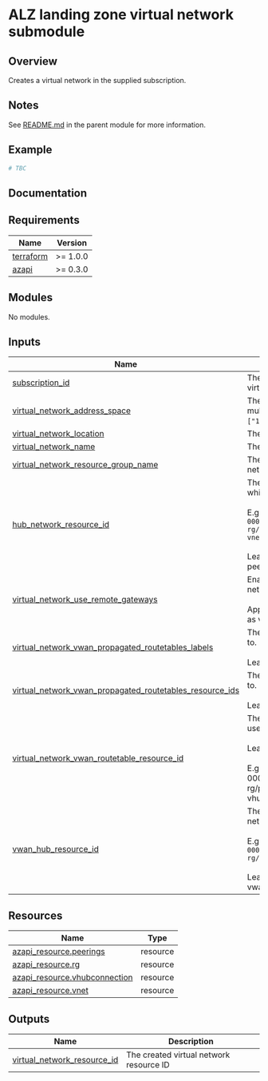 <!-- BEGIN_TF_DOCS -->
# ALZ landing zone virtual network submodule

## Overview

Creates a virtual network in the supplied subscription.

## Notes

See [README.md](../../README.md) in the parent module for more information.

## Example

```terraform
# TBC
```

## Documentation
<!-- markdownlint-disable MD033 -->

## Requirements

| Name | Version |
|------|---------|
| <a name="requirement_terraform"></a> [terraform](#requirement\_terraform) | >= 1.0.0 |
| <a name="requirement_azapi"></a> [azapi](#requirement\_azapi) | >= 0.3.0 |

## Modules

No modules.

<!-- markdownlint-disable MD013 -->
## Inputs

| Name | Description | Type | Default | Required |
|------|-------------|------|---------|:--------:|
| <a name="input_subscription_id"></a> [subscription\_id](#input\_subscription\_id) | The subscription ID of the subscription to create the virtual network in. | `string` | n/a | yes |
| <a name="input_virtual_network_address_space"></a> [virtual\_network\_address\_space](#input\_virtual\_network\_address\_space) | The address space of the virtual network, supplied as multiple CIDR blocks, e.g. `["10.0.0.0/16","172.16.0.0/12"]`. | `list(string)` | n/a | yes |
| <a name="input_virtual_network_location"></a> [virtual\_network\_location](#input\_virtual\_network\_location) | The location of the virtual network. | `string` | n/a | yes |
| <a name="input_virtual_network_name"></a> [virtual\_network\_name](#input\_virtual\_network\_name) | The name of the virtual network. | `string` | n/a | yes |
| <a name="input_virtual_network_resource_group_name"></a> [virtual\_network\_resource\_group\_name](#input\_virtual\_network\_resource\_group\_name) | The name of the resource group to create the virtual network in. | `string` | n/a | yes |
| <a name="input_hub_network_resource_id"></a> [hub\_network\_resource\_id](#input\_hub\_network\_resource\_id) | The resource ID of the virtual network in the hub to which the created virtual network will be peered.<br><br>    E.g. `/subscriptions/00000000-0000-0000-0000-000000000000/resourceGroups/my-rg/providers/Microsoft.Network/virtualNetworks/my-vnet`<br><br>    Leave blank to create the virtual network without peering. | `string` | `""` | no |
| <a name="input_virtual_network_use_remote_gateways"></a> [virtual\_network\_use\_remote\_gateways](#input\_virtual\_network\_use\_remote\_gateways) | Enables the use of remote gateways for the virtual network.<br><br>    Applies to both hub and spoke (vnet peerings) as well as virtual WAN connections. | `bool` | `true` | no |
| <a name="input_virtual_network_vwan_propagated_routetables_labels"></a> [virtual\_network\_vwan\_propagated\_routetables\_labels](#input\_virtual\_network\_vwan\_propagated\_routetables\_labels) | The list of virtual WAN labels to advertise the routes to.<br><br>    Leave blank to use the `default` label. | `list(string)` | `[]` | no |
| <a name="input_virtual_network_vwan_propagated_routetables_resource_ids"></a> [virtual\_network\_vwan\_propagated\_routetables\_resource\_ids](#input\_virtual\_network\_vwan\_propagated\_routetables\_resource\_ids) | The list of route table resource ids to advertise routes to.<br><br>    Leave blank to use the `defaultRouteTable.<br>` | `list(string)` | `[]` | no |
| <a name="input_virtual_network_vwan_routetable_resource_id"></a> [virtual\_network\_vwan\_routetable\_resource\_id](#input\_virtual\_network\_vwan\_routetable\_resource\_id) | The resource ID of the virtual network route table to use for the virtual network.<br><br>    Leave blank to use the `defaultRouteTable`.<br><br>    E.g. /subscriptions/00000000-0000-0000-0000-000000000000/resourceGroups/my-rg/providers/Microsoft.Network/virtualHubs/my-vhub/hubRouteTables/defaultRouteTable | `string` | `""` | no |
| <a name="input_vwan_hub_resource_id"></a> [vwan\_hub\_resource\_id](#input\_vwan\_hub\_resource\_id) | The resource ID of the vwan hub to which the virtual network will be connected.<br><br>    E.g. `/subscriptions/00000000-0000-0000-0000-000000000000/resourceGroups/my-rg/providers/Microsoft.Network/virtualHubs/my-hub`<br><br>    Leave blank to create a virtual network without a vwan hub connection. | `string` | `""` | no |

## Resources

| Name | Type |
|------|------|
| [azapi_resource.peerings](https://registry.terraform.io/providers/azure/azapi/latest/docs/resources/resource) | resource |
| [azapi_resource.rg](https://registry.terraform.io/providers/azure/azapi/latest/docs/resources/resource) | resource |
| [azapi_resource.vhubconnection](https://registry.terraform.io/providers/azure/azapi/latest/docs/resources/resource) | resource |
| [azapi_resource.vnet](https://registry.terraform.io/providers/azure/azapi/latest/docs/resources/resource) | resource |

## Outputs

| Name | Description |
|------|-------------|
| <a name="output_virtual_network_resource_id"></a> [virtual\_network\_resource\_id](#output\_virtual\_network\_resource\_id) | The created virtual network resource ID |



<!-- END_TF_DOCS -->